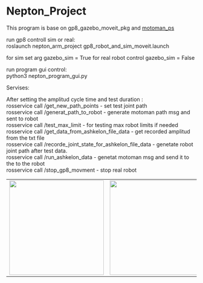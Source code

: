 # Nepton_Project

This program is base on gp8_gazebo_moveit_pkg and [motoman_ps](https://github.com/MaxorPaxor/motoman_ps])


run gp8 controll sim or real:</br>
roslaunch nepton_arm_project gp8_robot_and_sim_moveit.launch </br>

for sim set arg gazebo_sim = True for real robot control gazebo_sim = False</br>

run program gui control:</br>
python3 nepton_program_gui.py</br>


Servises:</br>

After setting the amplitud cycle time and test duration :</br>
rosservice call /get_new_path_points - set test joint path</br>
rosservice call /generat_path_to_robot - generate motoman path msg and sent to robot</br>
rosservice call /test_max_limit - for testing max robot limits if needed</br>
rosservice call /get_data_from_ashkelon_file_data - get recorded amplitud from the txt file</br>
rosservice call /recorde_joint_state_for_ashkelon_file_data - genetate robot joint path after test data.</br>
rosservice call /run_ashkelon_data - genetat motoman msg and send it to the to the robot</br>
rosservice call /stop_gp8_movment - stop real robot</br>

<table>
  <tr>
    <td align="center">
    <!-- <caption>Gazebo Simulation</caption> -->
      <img align=center width=250 src="/video/gazebo_sim_ashkelon_data.gif" />
      <br/>
    </td>
    <td align="center">
    <!-- <caption>GUI Program Example</caption> -->
      <img align=center width=250 src="video/gui_program_example_1.mp4" /> 
      <br/>
    </td>
    <td align="center">
    <!-- <caption>Run Ashkelon Test</caption> -->
      <img align=center width=250 src="video/run_ashkelon_test_1.mp4" /> 
      <br/>
    </td>
  </tr>
</table>
